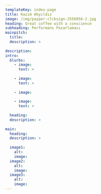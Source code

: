 ```yaml
---
templateKey: index-page
title: Kazım Akyıldız
image: /img/payper-clcksign-2556956-2.jpg
heading: Great coffee with a conscience
subheading: Performans Pazarlaması
mainpitch:
  title: 
  description: >
    
description: 
intro:
  blurbs:
    - image: 
      text: >
        
    - image: 
      text: >
        
    - image: 
        
    - image: 
      text: >
        
  heading: 
  description: >
    
main:
  heading: 
  description: >
    
  image1:
    alt: 
    image: 
  image2:
    alt: 
    image: 
  image3:
    alt: 
    image: 
---
```

